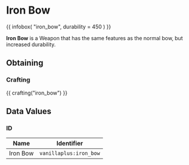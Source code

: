 # Iron Bow

{{ infobox(
  "iron_bow",
  durability = 450
) }}

**Iron Bow** is a Weapon that has the same features as the normal bow, but increased durability.

## Obtaining

### Crafting

{{ crafting("iron_bow") }}

## Data Values

### ID

| Name     | Identifier             |
|----------|------------------------|
| Iron Bow | `vanillaplus:iron_bow` |